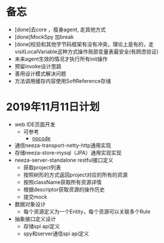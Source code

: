 # 备忘
- [done]去core  ，瘦身agent, 走其他方式
- [done]MockSpy 加break
- [done]校验和其他字节码框架有没有冲突，理论上是有的，走visitLocalVariable这种方式操作局部变量表最安全(有顾虑验证)
- 未来agent生效的情况才执行所有init操作
- 预留invoke设计思路
- 善用设计模式解决问题
- 方法调用缓存内容使用SoftReference存储

# 2019年11月11日计划
- web IDE页面开发
    - 可参考
        - [nocode](https://liugq5713.github.io/vue-element-nocode-admin/#/form)
- 通信neeza-transport-netty-http通用实现 
- 存储neeza-store-mysql（JPA）通用实现实现
- neeza-server-standalone restful接口定义 
    - 获取project列表
    - 按照树形的方式返回project对应的所有的资源
    - 按照className获取所有资源详情
    - 根据descriptor获取资源的操作历史
    - 提交mock
- 数据对象设计
    - 每个资源定义为一个Entity，每个资源可以关联多个Rule
- 抽象接口定义设计
    - 存储spi api定义
    - spy和server通信spi api定义
